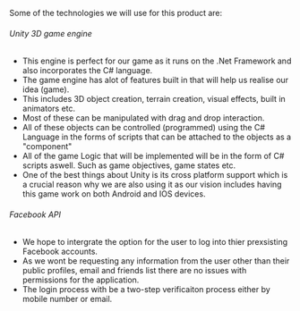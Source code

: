 Some of the technologies we will use for this product are:

###### Unity 3D game engine
- This engine is perfect for our game as it runs on the .Net Framework and also incorporates the C# language.
- The game engine has alot of features built in that will help us realise our idea (game).
- This includes 3D object creation, terrain creation, visual effects, built  in animators etc.
- Most of these can be manipulated with drag and drop interaction.
- All of these objects can be controlled (programmed) using the C# Language in the forms of scripts that can be attached to the objects as a "component"
- All of the game Logic that will be implemented will be in the form of C# scripts aswell. Such as game objectives, game states etc.
- One of the best things about Unity is its cross platform support which is a crucial reason why we are also using it as our vision includes having this game work on both Android and IOS devices.

 ###### Facebook API
- We hope to intergrate the option for the user to log into thier prexsisting Facebook accounts.
- As we wont be requesting any information from the user other than their public profiles, email and friends list there are no issues with permissions for the application. 
- The login process with be a two-step verificaiton process either by mobile number or email. 

